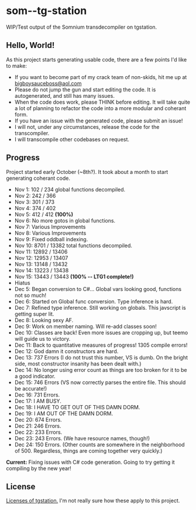 # som--tg-station
WIP/Test output of the Somnium transdecompiler on tgstation.

## Hello, World!
As this project starts generating usable code, there are a few points I'd like to make:
- If you want to become part of my crack team of non-skids, hit me up at bigboysauceboss@aol.com
- Please do not jump the gun and start editing the code. It is autogenerated, and still has many issues.
- When the code does work, please THINK before editing. It will take quite a lot of planning to refactor the code into a more modular and coherant form.
- If you have an issue with the generated code, please submit an issue!
- I will not, under any circumstances, release the code for the transcompiler.
- I will transcompile other codebases on request.

## Progress
Project started early October (~8th?). It took about a month to start generating coherant code.

- Nov 1: 102 / 234 global functions decompiled.
- Nov 2: 242 / 366
- Nov 3: 301 / 373
- Nov 4: 374 / 402
- Nov 5: 412 / 412 **(100%)**
- Nov 6: No more gotos in global functions.
- Nov 7: Various Improvements
- Nov 8: Various Improvements
- Nov 9: Fixed oddball indexing.
- Nov 10: 8701 / 13382 total functions decompiled.
- Nov 11: 12892 / 13406
- Nov 12: 12953 / 13407
- Nov 13: 13148 / 13432
- Nov 14: 13223 / 13438
- Nov 15: 13443 / 13443 **(100% -- LTG1 complete!)**
- Hiatus
- Dec 5: Began conversion to C#... Global vars looking good, functions not so much!
- Dec 6: Started on Global func conversion. Type inference is hard.
- Dec 7: Refined type inference. Still working on globals. This javscript is getting super lit.
- Dec 8: Looking sexy AF.
- Dec 9: Work on member naming. Will re-add classes soon!
- Dec 10: Classes are back! Even more issues are cropping up, but teemo will guide us to victory.
- Dec 11: Back to quantitative measures of progress! 1305 compile errors!
- Dec 12: God damn it constructors are hard.
- Dec 13: 737 Errors (I do not trust this number, VS is dumb. On the bright side, most constructor insanity has been dealt with.)
- Dec 14: No longer using error count as things are too broken for it to be a good indicator.
- Dec 15: 746 Errors (VS now correctly parses the entire file. This should be accurate!)
- Dec 16: 731 Errors.
- Dec 17: I AM BUSY.
- Dec 18: I HAVE TO GET OUT OF THIS DAMN DORM.
- Dec 19: I AM OUT OF THE DAMN DORM.
- Dec 20: 674 Errors.
- Dec 21: 246 Errors.
- Dec 22: 233 Errors.
- Dec 23: 243 Errors. (We have resource names, though!)
- Dec 24: 150 Errors. (Other counts are somewhere in the neighborhood of 500. Regardless, things are coming together very quickly.)

**Current:** Fixing issues with C# code generation. Going to try getting it compiling by the new year!

## License
[Licenses of tgstation.](https://github.com/somnium13/-tg-station#license) I'm not really sure how these apply to this project.
